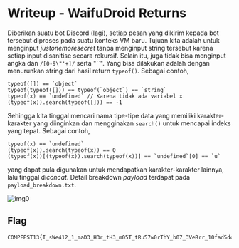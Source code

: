 # Writeup - WaifuDroid Returns

Diberikan suatu bot Discord (lagi), setiap pesan yang dikirim kepada bot tersebut diproses pada suatu konteks VM baru. Tujuan kita adalah untuk menginput *justonemoresecret* tanpa menginput string tersebut karena setiap input disanitise secara rekursif. Selain itu, juga tidak bisa menginput angka dan `/[0-9\"'+]/` serta "``". Yang bisa dilakukan adalah dengan menurunkan string dari hasil return `typeof()`. Sebagai contoh, 
```
typeof([]) == `object`
typeof(typeof([])) == typeof(`object`) == `string`
typeof(x) == `undefined` // Karena tidak ada variabel x
(typeof(x)).search(typeof([])) == -1
```
Sehingga kita tinggal mencari nama tipe-tipe data yang memiliki karakter-karakter yang diinginkan dan mengginakan `search()` untuk mencapai indeks yang tepat. Sebagai contoh,
```
typeof(x) == `undefined`
(typeof(x)).search(typeof(x)) == 0
(typeof(x))[(typeof(x)).search(typeof(x))] == `undefined`[0] == `u`
```
yang dapat pula digunakan untuk mendapatkan karakter-karakter lainnya, lalu tinggal di*concat*.
Detail breakdown *payload* terdapat pada `payload_breakdown.txt`.

![img0](https://cdn.discordapp.com/attachments/815844122673938453/892843117303193671/unknown.png)

## Flag
```
COMPFEST13{I_sWe412_1_maD3_H3r_tH3_m05T_tRu57w0rThY_b07_3VeRrr_10fad5dc9c}
```